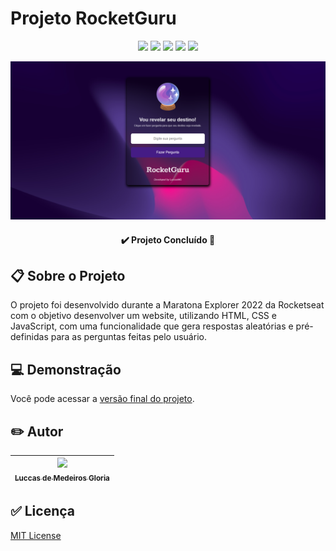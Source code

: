# Projeto RocketGuru

<p align="center"><img src="https://img.shields.io/badge/languages-2-green"> <img src="https://img.shields.io/badge/-HTML-orange"> <img src="https://img.shields.io/badge/-CSS-blue"> <img src="https://img.shields.io/badge/-JavaScript-yellow"> <img src="https://img.shields.io/github/last-commit/luccasmg/projeto-rocketguru"></p>

<p align="center"><img src="img/rocketguru.png"></p>

<h4 align="center">✔️ <strong>Projeto Concluído</strong> 🚀</h4>

## 📋 Sobre o Projeto

O projeto foi desenvolvido durante a Maratona Explorer 2022 da Rocketseat com o objetivo desenvolver um website, utilizando HTML, CSS e JavaScript, com uma funcionalidade que gera respostas aleatórias e pré-definidas para as perguntas feitas pelo usuário.

## 💻 Demonstração

Você pode acessar a <a href="https://luccasmg.github.io/projeto-rocketguru/" target="_blank">versão final do projeto</a>.

## ✏️ Autor

| [<img src="https://avatars.githubusercontent.com/u/106994654?v=4" width=115><br><sub>Luccas de Medeiros Gloria</sub>](https://github.com/luccasmg) |
| :---: |

## ✅ Licença

<a href="LICENSE.txt">MIT License</a>

